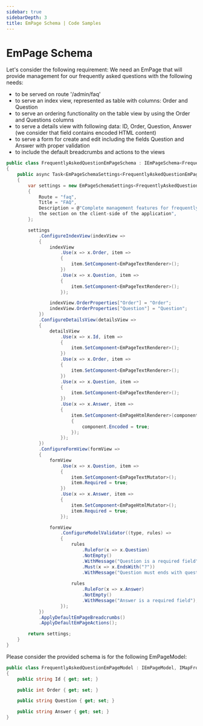 ```yaml
---
sidebar: true
sidebarDepth: 3
title: EmPage Schema | Code Samples
---
```

# EmPage Schema

Let's consider the following requirement:
We need an EmPage that will provide management for our frequently asked questions with the following needs:
- to be served on route '/admin/faq'
- to serve an index view, represented as table with columns: Order and Question
- to serve an ordering functionality on the table view by using the Order and Questions columns
- to serve a details view with following data: ID, Order, Question, Answer (we consider that field contains encoded HTML content)
- to serve a form for create and edit including the fields Question and Answer with proper validation
- to include the default breadcrumbs and actions to the views

```csharp
public class FrequentlyAskedQuestionEmPageSchema : IEmPageSchema<FrequentlyAskedQuestionEmPageModel>
{
    public async Task<EmPageSchemaSettings<FrequentlyAskedQuestionEmPageModel>> SetupAsync()
    {
        var settings = new EmPageSchemaSettings<FrequentlyAskedQuestionEmPageModel>
        {
            Route = "faq",
            Title = "FAQ",
            Description = @"Complete management features for frequently asked questions used in the FAQ 
            the section on the client-side of the application",
        };

        settings
            .ConfigureIndexView(indexView =>
            {
                indexView
                    .Use(x => x.Order, item =>
                    {
                        item.SetComponent<EmPageTextRenderer>();
                    })
                    .Use(x => x.Question, item =>
                    {
                        item.SetComponent<EmPageTextRenderer>();
                    });

                indexView.OrderProperties["Order"] = "Order";
                indexView.OrderProperties["Question"] = "Question";
            })
            .ConfigureDetailsView(detailsView =>
            {
                detailsView
                    .Use(x => x.Id, item =>
                    {
                        item.SetComponent<EmPageTextRenderer>();
                    })
                    .Use(x => x.Order, item =>
                    {
                        item.SetComponent<EmPageTextRenderer>();
                    })
                    .Use(x => x.Question, item =>
                    {
                        item.SetComponent<EmPageTextRenderer>();
                    })
                    .Use(x => x.Answer, item =>
                    {
                        item.SetComponent<EmPageHtmlRenderer>(component =>
                        {
                            component.Encoded = true;
                        });
                    });
            })
            .ConfigureFormView(formView =>
            {
                formView
                    .Use(x => x.Question, item =>
                    {
                        item.SetComponent<EmPageTextMutator>();
                        item.Required = true;
                    })
                    .Use(x => x.Answer, item =>
                    {
                        item.SetComponent<EmPageHtmlMutator>();
                        item.Required = true;
                    });

                formView
                    .ConfigureModelValidator((type, rules) =>
                    {
                        rules
                            .RuleFor(x => x.Question)
                            .NotEmpty()
                            .WithMessage("Question is a required field")
                            .Must(x => x.EndsWith("?"))
                            .WithMessage("Question must ends with question mark");
    
                        rules
                            .RuleFor(x => x.Answer)
                            .NotEmpty()
                            .WithMessage("Answer is a required field");
                    });
            })
            .ApplyDefaultEmPageBreadcrumbs()
            .ApplyDefaultEmPageActions();

        return settings;
    }
}
```

Please consider the provided schema is for the following EmPageModel:

```csharp
public class FrequentlyAskedQuestionEmPageModel : IEmPageModel, IMapFrom<FrequentlyAskedQuestion>
{
    public string Id { get; set; }

    public int Order { get; set; }

    public string Question { get; set; }

    public string Answer { get; set; }
}
```
